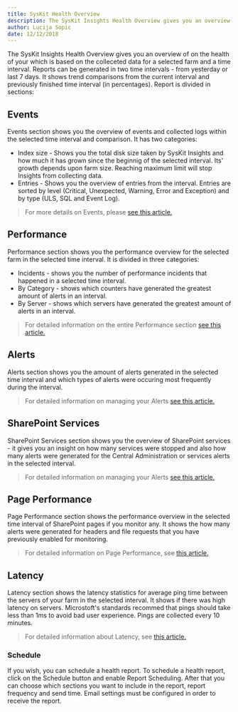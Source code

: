 ```yaml
--- 
title: SysKit Health Overview
description: The SysKit Insights Health Overview gives you an overview on the health of your farms
author: Lucija Sopic
date: 12/12/2018
---
```


The SysKit Insights Health Overview gives you an overview of on the health of your which is based on the colleceted data for a selected farm and a time interval. Reports can be generated in two time intervals - from yesterday or last 7 days. It shows trend comparisons from the current interval and previously finished time interval (in percentages). Report is divided in sections:


## Events
Events section shows you the overview of events and collected logs within the selected time interval and comparison. It has two categories:
- Index size - Shows you the total disk size taken by SysKit Insights and how much it has grown since the beginnig of the selected interval. Its' growth depends upon farm size. Reaching maximum limit will stop Insights from collecting data.
- Entries - Shows you the overview of entries from the interval. Entries are sorted by level (Critical, Unexpected, Warning, Error and Exception) and by type (ULS, SQL and Event Log).


>For more details on Events, please [see this article.](#internal/get-to-know-insights/event-viewer)


## Performance
Performance section shows you the performance overview for the selected farm in the selected time interval. It is divided in three categories:
- Incidents - shows you the number of performance incidents that happened in a selected time interval.
- By Category - shows which counters have generated the greatest amount of alerts in an interval.
- By Server - shows which servers have generated the greatest amount of alerts in an interval.


>For detailed information on the entire Performance section [see this article.](#internal/get-to-know-insights/performance-screen)


## Alerts
Alerts section shows you the amount of alerts generated in the selected time interval and which types of alerts were occuring most frequently during the interval.


>For detailed information on managing your Alerts [see this article.](#internal/get-to-know-insights/insights-alerts)


## SharePoint Services
SharePoint Services section shows you the overview of SharePoint services - it gives you an insight on how many services were stopped and also how many alerts were generated for the Central Administration or services alerts in the selected interval.


>For detailed information on managing your Alerts [see this article.](#internal/how-to/manage-alerts)


## Page Performance
Page Performance section shows the performance overview in the selected time interval of SharePoint pages if you monitor any. It shows the how many alerts were generated for headers and file requests that you have previously enabled for monitoring.


>For detailed information on Page Performance, see [this article.](#internal/get-to-know-insights/page-performance-screen)


## Latency 
Latency section shows the latency statistics for average ping time between the servers of your farm in the selected interval. It shows if there was high latency on servers. Microstoft's standards recommed that pings should take less than 1ms to avoid bad user experience. Pings are collected every 10 minutes.


>For detailed information about Latency, see [this article.](#internal/get-to-know-insights/latency-screen)



### Schedule
If you wish, you can schedule a health report. To schedule a health report, click on the Schedule button and enable Report Scheduling. After that you can choose which sections you want to include in the report, report frequency and send time. Email settings must be configured in order to receive the report.

